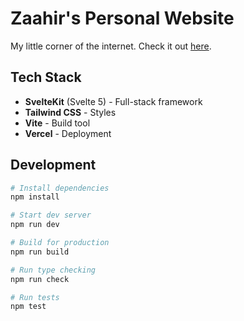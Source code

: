 # Zaahir's Personal Website

My little corner of the internet. Check it out [here](https://zaahir.ca).

## Tech Stack

- **SvelteKit** (Svelte 5) - Full-stack framework
- **Tailwind CSS** - Styles
- **Vite** - Build tool
- **Vercel** - Deployment

## Development

```bash
# Install dependencies
npm install

# Start dev server
npm run dev

# Build for production
npm run build

# Run type checking
npm run check

# Run tests
npm test
```
